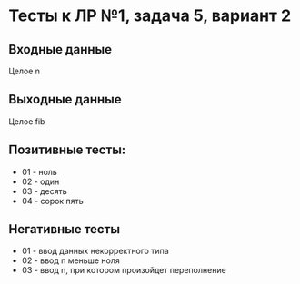 # Тесты к ЛР №1, задача 5, вариант 2

## Входные данные

Целое n

## Выходные данные

Целое fib

## Позитивные тесты:

- 01 - ноль
- 02 - один
- 03 - десять
- 04 - сорок пять

## Негативные тесты

- 01 - ввод данных некорректного типа
- 02 - ввод n меньше ноля
- 03 - ввод n, при котором произойдет переполнение